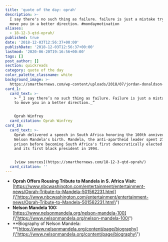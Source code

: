 ```yaml
---
title: 'quote of the day: oprah'
description: >-
  I say there's no such thing as failure. failure is just a mistake trying to
  move you in a better direction. #mondaymotivation
aliases:
  - 18-12-3-qtd-oprah/
published: true
date: '2018-12-03T12:56:37+00:00'
publishDate: '2018-12-03T12:56:37+00:00'
lastmod: '2020-06-20T19:16:56+00:00'
tags: []
post_author: []
section: quickreads
category: quote of the day
color_palette_classname: white
background_image: >-
  https://smarthernews.com/wp-content/uploads/2018/07/jordan-donaldson-jordi-d-65837-unsplash-scaled.jpg
card_1:
  card_text: >-
    > “_I say there’s no such thing as failure. Failure is just a mistake trying
    to move you in a better direction._”


    Oprah Winfrey
  card_citation: Oprah Winfrey
card_10:
  card_text: >-
    Oprah delivered a speech in South Africa honoring the 100th anniversary of
    Nelson Mandela's birth. Mandela, the anti-apartheid leader spent 27 years in
    prison before becoming South Africa's first democratically elected president
    and its first black president in 1994.


    [view sources](https://smarthernews.com/18-12-3-qtd-oprah/)
  card_citation: ''
---
```

*   **Oprah Offers Rousing Tribute to Mandela in S. Africa Visit:**  
    [https://www.nbcwashington.com/entertainment/entertainment-news/Oprah-Tribute-to-Mandela-501562231.html](\"https://www.nbcwashington.com/entertainment/entertainment-news/Oprah-Tribute-to-Mandela-501562231.html\")
*   **Nelson Mandela 100:**  
    [https://www.nelsonmandela.org/nelson-mandela-100](\"https://www.nelsonmandela.org/nelson-mandela-100\")
*   **Biography of Nelson Mandela:  
    **[https://www.nelsonmandela.org/content/page/biography](\"https://www.nelsonmandela.org/content/page/biography\")